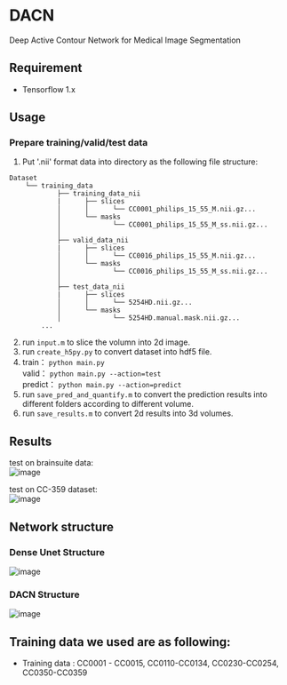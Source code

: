 # DACN
Deep Active Contour Network for Medical Image Segmentation

## Requirement  
- Tensorflow 1.x
 
## Usage
### Prepare training/valid/test data
1. Put '.nii' format data into directory as the following file structure:  
```
Dataset  
    └── training_data  
            ├── training_data_nii  
            |      ├── slices  
            │      │      └── CC0001_philips_15_55_M.nii.gz...  
            │      └── masks  
            │             └── CC0001_philips_15_55_M_ss.nii.gz...              
            │    
            ├── valid_data_nii  
            |      ├── slices  
            │      │      └── CC0016_philips_15_55_M.nii.gz...  
            │      └── masks  
            │             └── CC0016_philips_15_55_M_ss.nii.gz...     
            │  
            ├── test_data_nii  
            |      ├── slices  
            │      │      └── 5254HD.nii.gz...  
            │      └── masks  
            │             └── 5254HD.manual.mask.nii.gz...    
        ...  
```  
2.  run ``` input.m ``` to slice the volumn into 2d image.  
3.  run ``` create_h5py.py ``` to convert dataset into hdf5 file.  
4.  train： ``` python main.py ```  
    valid： ``` python main.py --action=test ```  
    predict： ``` python main.py --action=predict ```  
5.  run ``` save_pred_and_quantify.m ``` to convert the prediction results into different folders according to different volume.  
6.  run ``` save_results.m ``` to convert 2d results into 3d volumes.  

## Results  
test on brainsuite data:  
![image](https://github.com/yanlong-sun/DACN/blob/main/result_bs.png)  


test on CC-359 dataset:   
![image](https://github.com/yanlong-sun/DACN/blob/main/result_cc.png)  

## Network structure  
### Dense Unet Structure  
![image](https://github.com/yanlong-sun/DACN/blob/main/Dense%20Unet%20Structure.png)  

### DACN Structure  
![image](https://github.com/yanlong-sun/DACN/blob/main/DACN%20Structure.png)

## Training data we used are as following:
- Training data : 
         CC0001 - CC0015, CC0110-CC0134, CC0230-CC0254, CC0350-CC0359 
